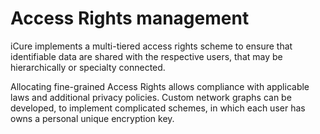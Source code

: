 # Access Rights management

iCure implements a multi-tiered access rights scheme to ensure that identifiable data are shared with the respective users, that may be hierarchically or specialty connected.

Allocating fine-grained Access Rights allows compliance with applicable laws and additional privacy policies.  Custom network graphs can be developed, to implement complicated schemes, in which each user has owns a personal unique encryption key.&#x20;
